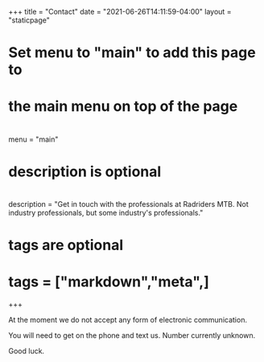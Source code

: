 +++
title = "Contact"
date = "2021-06-26T14:11:59-04:00"
layout = "staticpage"

#
# Set menu to "main" to add this page to
# the main menu on top of the page
#
menu = "main"

#
# description is optional
#
 description = "Get in touch with the professionals at Radriders MTB. Not industry professionals, but some industry's professionals."

#
# tags are optional
#
# tags = ["markdown","meta",]
+++

At the moment we do not accept any form of electronic communication.

You will need to get on the phone and text us. Number currently unknown.

Good luck.
